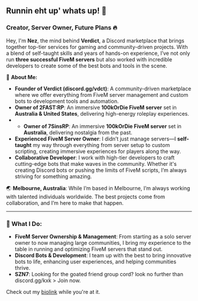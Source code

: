 ## Runnin eht up' whats up! 👋

### Creator, Server Owner, Future Plans 🔥

Hey, I'm **Nez**, the mind behind **Verdict**, a Discord marketplace that brings together top-tier services for gaming and community-driven projects. With a blend of self-taught skills and years of hands-on experience, I’ve not only run **three successful FiveM servers** but also worked with incredible developers to create some of the best bots and tools in the scene.

🚀 **About Me:**
- **Founder of Verdict (discord.gg/vdct)**: A community-driven marketplace where we offer everything from FiveM server management and custom bots to development tools and automation.
- **Owner of 2FAST:RP**: An immersive **100kOrDie FiveM server** set in **Australia & United States**, delivering high-energy roleplay experiences.
- - **Owner of 7SinsRP**: An immersive **100kOrDie FiveM server** set in **Australia**, delivering nostalgia from the past.
- **Experienced FiveM Server Owner**: I didn’t just manage servers—I **self-taught** my way through everything from server setup to custom scripting, creating immersive experiences for players along the way.
- **Collaborative Developer**: I work with high-tier developers to craft cutting-edge bots that make waves in the community. Whether it's creating Discord bots or pushing the limits of FiveM scripts, I’m always striving for something amazing.

🌏 **Melbourne, Australia**: While I’m based in Melbourne, I’m always working with talented individuals worldwide. The best projects come from collaboration, and I’m here to make that happen.

---

### 🔧 What I Do:
- **FiveM Server Ownership & Management**: From starting as a solo server owner to now managing large communities, I bring my experience to the table in running and optimizing FiveM servers that stand out.
- **Discord Bots & Development**: I team up with the best to bring innovative bots to life, enhancing user experiences, and helping communities thrive.
- **SZN7**: Looking for the goated friend group cord? look no further than discord.gg/kxk > Join now.

Check out my [biolink](https://slat.cc/ne) while you're at it.
